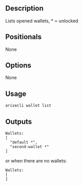 ## Description

Lists opened wallets, * = unlocked

## Positionals
None

## Options
None

## Usage


```sh
arisecli wallet list
```

## Outputs


```console
Wallets:
[
  "default *",
  "second-wallet *"
]
```

or when there are no wallets:

```console
Wallets:
[
]
```
